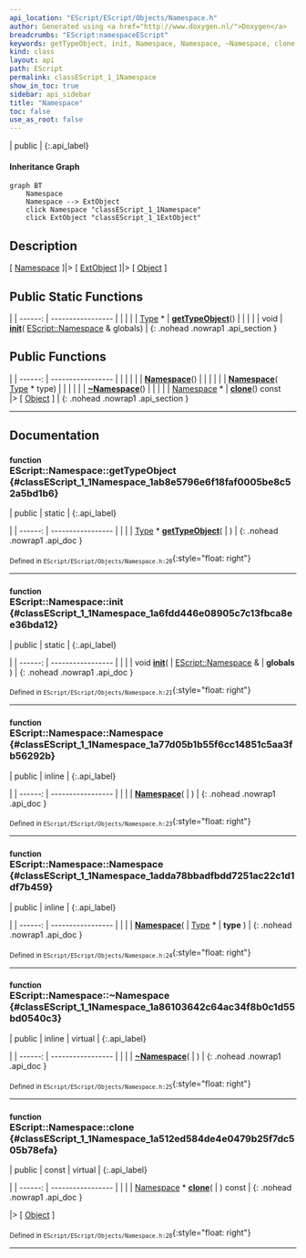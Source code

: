 ```yaml
---
api_location: "EScript/EScript/Objects/Namespace.h"
author: Generated using <a href="http://www.doxygen.nl/">Doxygen</a>
breadcrumbs: "EScript:namespaceEScript"
keywords: getTypeObject, init, Namespace, Namespace, ~Namespace, clone
kind: class
layout: api
path: EScript
permalink: classEScript_1_1Namespace
show_in_toc: true
sidebar: api_sidebar
title: "Namespace"
toc: false
use_as_root: false
---
```


| public |
{:.api_label}

#### Inheritance Graph

```mermaid
graph BT
	Namespace
	Namespace --> ExtObject
	click Namespace "classEScript_1_1Namespace"
	click ExtObject "classEScript_1_1ExtObject"
```

## Description

[ [Namespace](classEScript_1_1Namespace) ]|> [ [ExtObject](classEScript_1_1ExtObject) ]|> [ [Object](classEScript_1_1Object) ]



## Public Static Functions

|
| ------: | ----------------- |
|  | |
| [Type](classEScript_1_1Type) * | **[getTypeObject](#classEScript_1_1Namespace_1ab8e5796e6f18faf0005be8c52a5bd1b6)**() |
|  | |
| void | **[init](#classEScript_1_1Namespace_1a6fdd446e08905c7c13fbca8ee36bda12)**( [EScript::Namespace](classEScript_1_1Namespace) & globals) |
{: .nohead .nowrap1 .api_section }


## Public Functions

|
| ------: | ----------------- |
|  | |
|  | **[Namespace](#classEScript_1_1Namespace_1a77d05b1b55f6cc14851c5aa3fb56292b)**() |
|  | |
|  | **[Namespace](#classEScript_1_1Namespace_1adda78bbadfbdd7251ac22c1d1df7b459)**( [Type](classEScript_1_1Type) * type) |
|  | |
|  | **[~Namespace](#classEScript_1_1Namespace_1a86103642c64ac34f8b0c1d55bd0540c3)**() |
|  | |
| [Namespace](classEScript_1_1Namespace) * | **[clone](#classEScript_1_1Namespace_1a512ed584de4e0479b25f7dc505b78efa)**() const <br/> |> [ [Object](classEScript_1_1Object) ] |
{: .nohead .nowrap1 .api_section }


-------------------------------------------------------------------

## Documentation

### <small>function</small><br/> EScript::Namespace::getTypeObject {#classEScript_1_1Namespace_1ab8e5796e6f18faf0005be8c52a5bd1b6}

| public | static |
{:.api_label}

|
| ------: | ----------------- |
|  |
| [Type](classEScript_1_1Type) * **[getTypeObject](#classEScript_1_1Namespace_1ab8e5796e6f18faf0005be8c52a5bd1b6)**( |  ) |
{: .nohead .nowrap1 .api_doc }





<sub>Defined in `EScript/EScript/Objects/Namespace.h:20`</sub>{:style="float: right"}

-------------------------------------------------------------------

### <small>function</small><br/> EScript::Namespace::init {#classEScript_1_1Namespace_1a6fdd446e08905c7c13fbca8ee36bda12}

| public | static |
{:.api_label}

|
| ------: | ----------------- |
|  |
| void **[init](#classEScript_1_1Namespace_1a6fdd446e08905c7c13fbca8ee36bda12)**( |  [EScript::Namespace](classEScript_1_1Namespace) & | **globals** ) |
{: .nohead .nowrap1 .api_doc }





<sub>Defined in `EScript/EScript/Objects/Namespace.h:21`</sub>{:style="float: right"}

-------------------------------------------------------------------

### <small>function</small><br/> EScript::Namespace::Namespace {#classEScript_1_1Namespace_1a77d05b1b55f6cc14851c5aa3fb56292b}

| public | inline |
{:.api_label}

|
| ------: | ----------------- |
|  |
|  **[Namespace](#classEScript_1_1Namespace_1a77d05b1b55f6cc14851c5aa3fb56292b)**( |  ) |
{: .nohead .nowrap1 .api_doc }





<sub>Defined in `EScript/EScript/Objects/Namespace.h:23`</sub>{:style="float: right"}

-------------------------------------------------------------------

### <small>function</small><br/> EScript::Namespace::Namespace {#classEScript_1_1Namespace_1adda78bbadfbdd7251ac22c1d1df7b459}

| public | inline |
{:.api_label}

|
| ------: | ----------------- |
|  |
|  **[Namespace](#classEScript_1_1Namespace_1adda78bbadfbdd7251ac22c1d1df7b459)**( |  [Type](classEScript_1_1Type) * | **type** ) |
{: .nohead .nowrap1 .api_doc }





<sub>Defined in `EScript/EScript/Objects/Namespace.h:24`</sub>{:style="float: right"}

-------------------------------------------------------------------

### <small>function</small><br/> EScript::Namespace::~Namespace {#classEScript_1_1Namespace_1a86103642c64ac34f8b0c1d55bd0540c3}

| public | inline | virtual |
{:.api_label}

|
| ------: | ----------------- |
|  |
|  **[~Namespace](#classEScript_1_1Namespace_1a86103642c64ac34f8b0c1d55bd0540c3)**( |  ) |
{: .nohead .nowrap1 .api_doc }





<sub>Defined in `EScript/EScript/Objects/Namespace.h:25`</sub>{:style="float: right"}

-------------------------------------------------------------------

### <small>function</small><br/> EScript::Namespace::clone {#classEScript_1_1Namespace_1a512ed584de4e0479b25f7dc505b78efa}

| public | const | virtual |
{:.api_label}

|
| ------: | ----------------- |
|  |
| [Namespace](classEScript_1_1Namespace) * **[clone](#classEScript_1_1Namespace_1a512ed584de4e0479b25f7dc505b78efa)**( |  ) const |
{: .nohead .nowrap1 .api_doc }

|> [ [Object](classEScript_1_1Object) ]





<sub>Defined in `EScript/EScript/Objects/Namespace.h:28`</sub>{:style="float: right"}

-------------------------------------------------------------------

